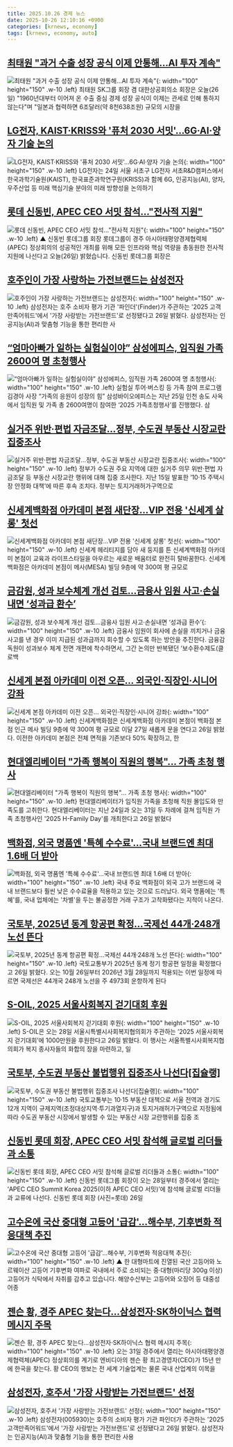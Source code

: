 ```yaml
---
title: 2025.10.26 경제 뉴스
date: 2025-10-26 12:10:16 +0900
categories: [krnews, economy]
tags: [krnews, economy, auto]
---
```

## [최태원 "과거 수출 성장 공식 이제 안통해…AI 투자 계속"](https://n.news.naver.com/mnews/article/374/0000470643)

![최태원 "과거 수출 성장 공식 이제 안통해…AI 투자 계속"](https://mimgnews.pstatic.net/image/origin/374/2025/10/26/470643.jpg?type=nf220_150){: width="100" height="150" .w-10 .left}
최태원 SK그룹 회장 겸 대한상공회의소 회장은 오늘(26일) "1960년대부터 이어져 온 수출 중심 경제 성장 공식이 이제는 관세로 인해 통하지 않는다"며 "일본과 협력하면 6조달러(약 8천638조원) 규모의 시장을

## [LG전자, KAIST·KRISS와 '퓨처 2030 서밋'…6G·AI·양자 기술 논의](https://n.news.naver.com/mnews/article/421/0008562425)

![LG전자, KAIST·KRISS와 '퓨처 2030 서밋'…6G·AI·양자 기술 논의](https://mimgnews.pstatic.net/image/origin/421/2025/10/26/8562425.jpg?type=nf220_150){: width="100" height="150" .w-10 .left}
LG전자는 24일 서울 서초구 LG전자 서초R&D캠퍼스에서 한국과학기술원(KAIST), 한국표준과학연구원(KRISS)과 함께 6G, 인공지능(AI), 양자, 우주산업 등 미래 핵심기술 분야의 미래 방향성을 논의하기

## [롯데 신동빈, APEC CEO 서밋 참석…"전사적 지원"](https://n.news.naver.com/mnews/article/055/0001302816)

![롯데 신동빈, APEC CEO 서밋 참석…"전사적 지원"](https://mimgnews.pstatic.net/image/origin/055/2025/10/26/1302816.jpg?type=nf220_150){: width="100" height="150" .w-10 .left}
▲ 신동빈 롯데그룹 회장 롯데그룹이 경주 아시아태평양경제협력체(APEC) 정상회의의 성공적인 개최를 위해 모든 인프라와 핵심 역량을 총동원한 전사적 지원에 나선다고 오늘(26일) 밝혔습니다. 신동빈 롯데그룹 회장은

## [호주인이 가장 사랑하는 가전브랜드는 삼성전자](https://n.news.naver.com/mnews/article/015/0005201900)

![호주인이 가장 사랑하는 가전브랜드는 삼성전자](https://mimgnews.pstatic.net/image/origin/015/2025/10/26/5201900.jpg?type=nf220_150){: width="100" height="150" .w-10 .left}
삼성전자는 호주 소비자 평가 기관 '파인더'(Finder)가 주관하는 '2025 고객만족어워드'에서 '가장 사랑받는 가전브랜드'로 선정됐다고 26일 밝혔다. 삼성전자는 인공지능(AI)과 맞춤형 기능을 통한 편리한 사

## [“엄마아빠가 일하는 실험실이야” 삼성에피스, 임직원 가족 2600여 명 초청행사](https://n.news.naver.com/mnews/article/009/0005579051)

![“엄마아빠가 일하는 실험실이야” 삼성에피스, 임직원 가족 2600여 명 초청행사](https://mimgnews.pstatic.net/image/origin/009/2025/10/26/5579051.jpg?type=nf220_150){: width="100" height="150" .w-10 .left}
실험실 투어·버스킹 등 가족 참여 프로그램 김경아 사장 “가족의 응원이 성장의 힘” 삼성바이오에피스는 지난 25일 인천 송도 사옥에서 임직원 및 가족 총 2600여명이 참여한 ‘2025 가족초청행사’를 진행했다. 삼

## [실거주 위반·편법 자금조달…정부, 수도권 부동산 시장교란 집중조사](https://n.news.naver.com/mnews/article/015/0005201906)

![실거주 위반·편법 자금조달…정부, 수도권 부동산 시장교란 집중조사](https://mimgnews.pstatic.net/image/origin/015/2025/10/26/5201906.jpg?type=nf220_150){: width="100" height="150" .w-10 .left}
정부가 수도권 주요 지역에 대한 실거주 의무 위반·편법 자금조달 등 부동산 시장교란 행위에 대해 집중 조사한다. 지난 15일 발표한 ‘10·15 주택시장 안정화 대책’에 따른 후속 조치다. 정부는 토지거래허가구역으로

## [신세계백화점 아카데미 본점 새단장…VIP 전용 '신세계 살롱' 첫선](https://n.news.naver.com/mnews/article/003/0013557671)

![신세계백화점 아카데미 본점 새단장…VIP 전용 '신세계 살롱' 첫선](https://mimgnews.pstatic.net/image/origin/003/2025/10/26/13557671.jpg?type=nf220_150){: width="100" height="150" .w-10 .left}
신세계 헤리티지를 담아 새 둥지를 튼 신세계백화점 아카데미 본점이 교육과 라이프스타일을 아우르는 새로운 배움터로 완전히 탈바꿈한다. 신세계백화점은 아카데미 본점이 메사(MESA) 빌딩 9층에 약 300여 평 규모로

## [금감원, 성과 보수체계 개선 검토…금융사 임원 사고·손실내면 ‘성과급 환수’](https://n.news.naver.com/mnews/article/119/0003016643)

![금감원, 성과 보수체계 개선 검토…금융사 임원 사고·손실내면 ‘성과급 환수’](https://mimgnews.pstatic.net/image/origin/119/2025/10/26/3016643.jpg?type=nf220_150){: width="100" height="150" .w-10 .left}
금융사 임원이 회사에 손실을 끼치거나 금융사고를 낸 경우 이미 지급된 성과급까지 회수할 수 있도록 하는 방안을 추진한다. 금융감독원이 성과보수 체계 전면 개편에 착수하면서, 그간 논의만 반복됐던 ‘보수환수제도(클로백

## [신세계 본점 아카데미 이전 오픈…  외국인·직장인·시니어 강좌](https://n.news.naver.com/mnews/article/011/0004547696)

![신세계 본점 아카데미 이전 오픈…  외국인·직장인·시니어 강좌](https://mimgnews.pstatic.net/image/origin/011/2025/10/26/4547696.jpg?type=nf220_150){: width="100" height="150" .w-10 .left}
신세계백화점은 신세계백화점 아카데미 본점이 백화점 본점 인근 메사 빌딩 9층에 약 300여 평 규모로 이달 27일 새롭게 문을 연다고 26일 밝혔다. 이전한 아카데미 본점은 전체 면적을 기존보다 50% 확장하고, 한

## [현대엘리베이터 "가족 행복이 직원의 행복"... 가족 초청 행사](https://n.news.naver.com/mnews/article/014/0005424471)

![현대엘리베이터 "가족 행복이 직원의 행복"... 가족 초청 행사](https://mimgnews.pstatic.net/image/origin/014/2025/10/26/5424471.jpg?type=nf220_150){: width="100" height="150" .w-10 .left}
현대엘리베이터가 임직원 가족을 초청해 직원 몰입도와 만족도를 고취한다. 현대엘리베이터는 지난 24일과 오는 31일 두 차례에 걸쳐 임직원 가족 초청행사인 '2025 H-Family Day'를 개최한다고 26일 밝혔다

## [백화점, 외국 명품엔 '특혜 수수료'…국내 브랜드엔 최대 1.6배 더 받아](https://n.news.naver.com/mnews/article/088/0000977291)

![백화점, 외국 명품엔 '특혜 수수료'…국내 브랜드엔 최대 1.6배 더 받아](https://mimgnews.pstatic.net/image/origin/088/2025/10/26/977291.jpg?type=nf220_150){: width="100" height="150" .w-10 .left}
국내 주요 백화점이 외국 고가 브랜드에 국내 브랜드보다 훨씬 낮은 수수료율을 적용하고 있는 것으로 드러났다. 외국 명품에는 '특혜'를, 국내 업체에는 '차별'을 두는 불공정한 거래 구조가 고착화됐다는 지적이 나온다.

## [국토부, 2025년 동계 항공편 확정…국제선 44개·248개 노선 뜬다](https://n.news.naver.com/mnews/article/018/0006147321)

![국토부, 2025년 동계 항공편 확정…국제선 44개·248개 노선 뜬다](https://mimgnews.pstatic.net/image/origin/018/2025/10/26/6147321.jpg?type=nf220_150){: width="100" height="150" .w-10 .left}
국토교통부가 2025년 동계 정기 항공편 일정을 확정했다고 26일 밝혔다. 오는 10월 26일부터 2026년 3월 28일까지 적용되는 이번 일정에 따르면 국제선은 44개국 248개 노선을 주 4973회 운항하게 된다

## [S-OIL, 2025 서울사회복지 걷기대회 후원](https://n.news.naver.com/mnews/article/366/0001117400)

![S-OIL, 2025 서울사회복지 걷기대회 후원](https://mimgnews.pstatic.net/image/origin/366/2025/10/26/1117400.jpg?type=nf220_150){: width="100" height="150" .w-10 .left}
S-OIL은 오는 28일 서울시특별시사회복지협의회가 주관하는 ’2025 서울사회복지 걷기대회’에 1000만원을 후원한다고 26일 밝혔다. 이 행사는 서울특별시사회복지협의회가 복지 종사자들의 화합의 장을 마련하고, 일

## [국토부, 수도권 부동산 불법행위 집중조사 나선다[집슐랭]](https://n.news.naver.com/mnews/article/011/0004547748)

![국토부, 수도권 부동산 불법행위 집중조사 나선다[집슐랭]](https://mimgnews.pstatic.net/image/origin/011/2025/10/26/4547748.jpg?type=nf220_150){: width="100" height="150" .w-10 .left}
국토교통부는 10·15 부동산 대책으로 서울 전역과 경기도 12개 지역이 규제지역(조정대상지역·투기과열지구)과 토지거래허가구역으로 지정됨에 따라 수도권 부동산 시장에서 발생할 수 있는 부동산 시장 교란행위를 집중 조

## [신동빈 롯데 회장, APEC CEO 서밋 참석해 글로벌 리더들과 소통](https://n.news.naver.com/mnews/article/018/0006147308)

![신동빈 롯데 회장, APEC CEO 서밋 참석해 글로벌 리더들과 소통](https://mimgnews.pstatic.net/image/origin/018/2025/10/26/6147308.jpg?type=nf220_150){: width="100" height="150" .w-10 .left}
신동빈 롯데그룹 회장이 오는 28일부터 경주에서 열리는 ‘APEC CEO Summit Korea 2025(이하 APEC CEO 서밋)’에 참석해 글로벌 리더들과 교류에 나선다. 신동빈 롯데 회장 (사진=롯데) 26일

## [고수온에 국산 중대형 고등어 '급감'…해수부, 기후변화 적응대책 추진](https://n.news.naver.com/mnews/article/055/0001302813)

![고수온에 국산 중대형 고등어 '급감'…해수부, 기후변화 적응대책 추진](https://mimgnews.pstatic.net/image/origin/055/2025/10/26/1302813.jpg?type=nf220_150){: width="100" height="150" .w-10 .left}
▲ 한 대형마트에 진열된 국산 고등어와 노르웨이산 고등어 기후변화 여파로 국내에서 주로 소비되는 중·대형(마리당 300g 이상) 고등어가 식탁에서 자취를 감추고 있습니다. 해양수산부는 고등어와 오징어 등 대중성 어종

## [젠슨 황, 경주 APEC 찾는다…삼성전자·SK하이닉스 협력 메시지 주목](https://n.news.naver.com/mnews/article/654/0000147916)

![젠슨 황, 경주 APEC 찾는다…삼성전자·SK하이닉스 협력 메시지 주목](https://mimgnews.pstatic.net/image/origin/654/2025/10/26/147916.jpg?type=nf220_150){: width="100" height="150" .w-10 .left}
오는 31일 경주에서 열리는 아시아태평양경제협력체(APEC) 정상회의를 계기로 엔비디아의 젠슨 황 최고경영자(CEO)가 15년 만에 한국을 찾는다. 황 CEO의 행보는 전 세계 기술업계는 물론 국내 산업계의 이목을

## [삼성전자, 호주서 '가장 사랑받는 가전브랜드' 선정](https://n.news.naver.com/mnews/article/421/0008562395)

![삼성전자, 호주서 '가장 사랑받는 가전브랜드' 선정](https://mimgnews.pstatic.net/image/origin/421/2025/10/26/8562395.jpg?type=nf220_150){: width="100" height="150" .w-10 .left}
삼성전자(005930)는 호주의 소비자 평가 기관 파인더가 주관하는 '2025 고객만족어워드'에서 '가장 사랑받는 가전브랜드'로 선정됐다고 26일 밝혔다. 삼성전자는 인공지능(AI)과 맞춤형 기능을 통한 편리한 사용

